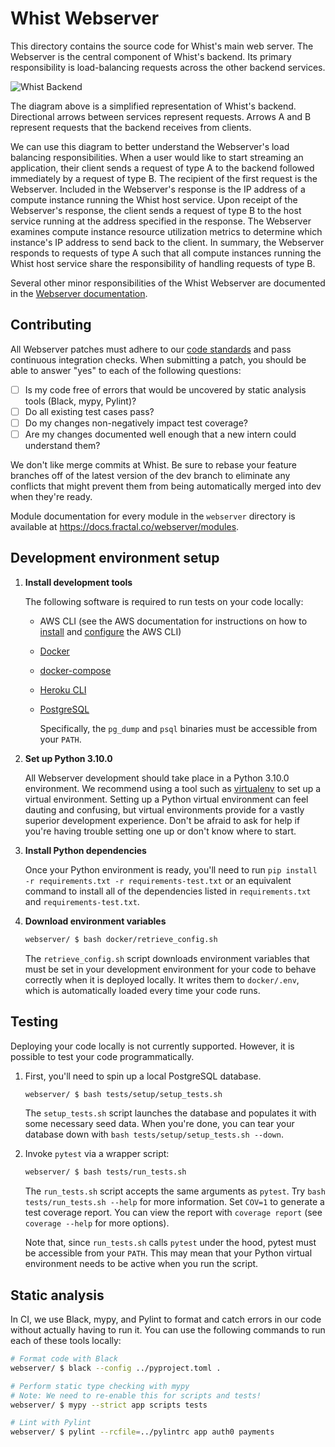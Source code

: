 # Whist Webserver

This directory contains the source code for Whist's main web server. The Webserver is the central component of Whist's backend. Its primary responsibility is load-balancing requests across the other backend services.

![Whist Backend](https://user-images.githubusercontent.com/31637652/127786757-50ec9cde-fa93-4558-a7aa-432a21a2ae21.png)

The diagram above is a simplified representation of Whist's backend. Directional arrows between services represent requests. Arrows A and B represent requests that the backend receives from clients.

We can use this diagram to better understand the Webserver's load balancing responsibilities. When a user would like to start streaming an application, their client sends a request of type A to the backend followed immediately by a request of type B. The recipient of the first request is the Webserver. Included in the Webserver's response is the IP address of a compute instance running the Whist host service. Upon receipt of the Webserver's response, the client sends a request of type B to the host service running at the address specified in the response. The Webserver examines compute instance resource utilization metrics to determine which instance's IP address to send back to the client. In summary, the Webserver responds to requests of type A such that all compute instances running the Whist host service share the responsibility of handling requests of type B.

Several other minor responsibilities of the Whist Webserver are documented in the [Webserver documentation](https://docs.fractal.co/webserver/responsibilities.html).

## Contributing

All Webserver patches must adhere to our [code standards](https://www.notion.so/tryfractal/Documentation-Code-Standards-54f2d68a37824742b8feb6303359a597#a119aceede764be08b8990c0605e8d39) and pass continuous integration checks. When submitting a patch, you should be able to answer "yes" to each of the following questions:

- [ ] Is my code free of errors that would be uncovered by static analysis tools (Black, mypy, Pylint)?
- [ ] Do all existing test cases pass?
- [ ] Do my changes non-negatively impact test coverage?
- [ ] Are my changes documented well enough that a new intern could understand them?

We don't like merge commits at Whist. Be sure to rebase your feature branches off of the latest version of the dev branch to eliminate any conflicts that might prevent them from being automatically merged into dev when they're ready.

Module documentation for every module in the `webserver` directory is available at https://docs.fractal.co/webserver/modules.

## Development environment setup

1. **Install development tools**

   The following software is required to run tests on your code locally:

   - AWS CLI (see the AWS documentation for instructions on how to [install](https://docs.aws.amazon.com/cli/latest/userguide/cli-chap-install.html) and [configure](https://docs.aws.amazon.com/cli/latest/userguide/cli-chap-configure.html) the AWS CLI)
   - [Docker](https://docs.docker.com/get-docker/)
   - [docker-compose](https://docs.docker.com/compose/install/)
   - [Heroku CLI](https://devcenter.heroku.com/articles/heroku-cli)
   - [PostgreSQL](https://www.postgresql.org/download/)

     Specifically, the `pg_dump` and `psql` binaries must be accessible from your `PATH`.

2. **Set up Python 3.10.0**

   All Webserver development should take place in a Python 3.10.0 environment. We recommend using a tool such as [virtualenv](https://virtualenv.pypa.io/en/latest/) to set up a virtual environment. Setting up a Python virtual environment can feel dauting and confusing, but virtual environments provide for a vastly superior development experience. Don't be afraid to ask for help if you're having trouble setting one up or don't know where to start.

3. **Install Python dependencies**

   Once your Python environment is ready, you'll need to run `pip install -r requirements.txt -r requirements-test.txt` or an equivalent command to install all of the dependencies listed in `requirements.txt` and `requirements-test.txt`.

4. **Download environment variables**

   ```bash
   webserver/ $ bash docker/retrieve_config.sh
   ```

   The `retrieve_config.sh` script downloads environment variables that must be set in your development environment for your code to behave correctly when it is deployed locally. It writes them to `docker/.env`, which is automatically loaded every time your code runs.

## Testing

Deploying your code locally is not currently supported. However, it is possible to test your code programmatically.

1. First, you'll need to spin up a local PostgreSQL database.

   ```bash
   webserver/ $ bash tests/setup/setup_tests.sh
   ```

   The `setup_tests.sh` script launches the database and populates it with some necessary seed data. When you're done, you can tear your database down with `bash tests/setup/setup_tests.sh --down`.

2. Invoke `pytest` via a wrapper script:

   ```bash
   webserver/ $ bash tests/run_tests.sh
   ```

   The `run_tests.sh` script accepts the same arguments as `pytest`. Try `bash tests/run_tests.sh --help` for more information. Set `COV=1` to generate a test coverage report. You can view the report with `coverage report` (see `coverage --help` for more options).

   Note that, since `run_tests.sh` calls `pytest` under the hood, pytest must be accessible from your `PATH`. This may mean that your Python virtual environment needs to be active when you run the script.

## Static analysis

In CI, we use Black, mypy, and Pylint to format and catch errors in our code without actually having to run it. You can use the following commands to run each of these tools locally:

```bash
# Format code with Black
webserver/ $ black --config ../pyproject.toml .

# Perform static type checking with mypy
# Note: We need to re-enable this for scripts and tests!
webserver/ $ mypy --strict app scripts tests

# Lint with Pylint
webserver/ $ pylint --rcfile=../pylintrc app auth0 payments
```
